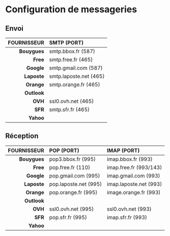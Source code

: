 # Configuration de messageries

## Envoi

|FOURNISSEUR|SMTP (PORT)|
|--:|:--|
|**Bouygues**|smtp.bbox.fr (587)|
|**Free**|smtp.free.fr (465)|
|**Google**|smtp.gmail.com (587)|
|**Laposte**|smtp.laposte.net (465)|
|**Orange**|smtp.orange.fr (465)|
|**Outlook**||
|**OVH**|ssl0.ovh.net (465)|
|**SFR**|smtp.sfr.fr (465)|
|**Yahoo**||

## Réception

|FOURNISSEUR|POP (PORT)|IMAP (PORT)|
|--:|:--|:--|
|**Bouygues**|pop3.bbox.fr (995)|imap.bbox.fr (993)|
|**Free**|pop.free.fr (110)|imap.free.fr (993/143)|
|**Google**|pop.gmail.com (995)|imap.gmail.com (993)|
|**Laposte**|pop.laposte.net (995)|imap.laposte.net (993)|
|**Orange**|pop.orange.fr (995)|image.orange.fr (993)|
|**Outlook**||
|**OVH**|ssl0.ovh.net (995)|ssl0.ovh.net (993)|
|**SFR**|pop.sfr.fr (995)|imap.sfr.fr (993)|
|**Yahoo**||
